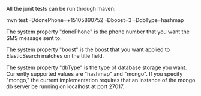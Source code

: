 All the junit tests can be run through maven:

  mvn test -DdonePhone=+15105890752 -Dboost=3 -DdbType=hashmap

The system property "donePhone" is the phone number that you want the SMS message sent to.

The system property "boost" is the boost that you want applied to ElasticSearch matches on the title field.

The system property "dbType" is the type of database storage you want. Currently supported values are "hashmap" and "mongo". If you specify "mongo,"
the current implementation requires that an instance of the mongo db server be running on localhost at port 27017.
